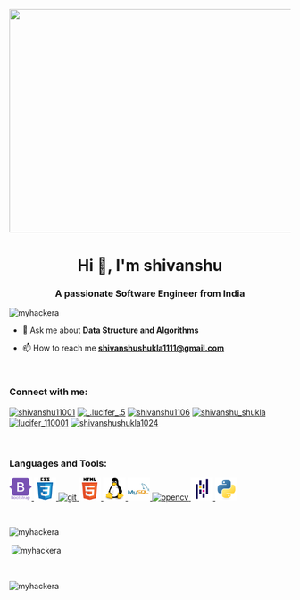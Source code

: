 <p align="center">
  <img width="800" height="400" src="https://images.unsplash.com/photo-1571171637578-41bc2dd41cd2?ixlib=rb-1.2.1&ixid=MnwxMjA3fDB8MHxwaG90by1wYWdlfHx8fGVufDB8fHx8&auto=format&fit=crop&w=870&q=80">
</p>
<h1 align="center">Hi 👋, I'm shivanshu</h1>
<h3 align="center">A passionate Software Engineer from India</h3>

<p align="left"> <img src="https://komarev.com/ghpvc/?username=myhackera&label=Profile%20views&color=0e75b6&style=flat" alt="myhackera" /> </p>

- 💬 Ask me about **Data Structure and Algorithms**

- 📫 How to reach me **shivanshushukla1111@gmail.com**
<br>
<h3 align="left">Connect with me:</h3>
<p align="left">
<a href="https://linkedin.com/in/shivanshu11001" target="blank"><img align="center" src="https://raw.githubusercontent.com/rahuldkjain/github-profile-readme-generator/master/src/images/icons/Social/linked-in-alt.svg" alt="shivanshu11001" height="30" width="40" /></a>
<a href="https://instagram.com/_.lucifer_.5" target="blank"><img align="center" src="https://raw.githubusercontent.com/rahuldkjain/github-profile-readme-generator/master/src/images/icons/Social/instagram.svg" alt="_.lucifer_.5" height="30" width="40" /></a>
<a href="https://www.codechef.com/users/shivanshu1106" target="blank"><img align="center" src="https://cdn.jsdelivr.net/npm/simple-icons@3.1.0/icons/codechef.svg" alt="shivanshu1106" height="30" width="40" /></a>
<a href="https://www.hackerrank.com/shivanshu_shukla" target="blank"><img align="center" src="https://raw.githubusercontent.com/rahuldkjain/github-profile-readme-generator/master/src/images/icons/Social/hackerrank.svg" alt="shivanshu_shukla" height="30" width="40" /></a>
<a href="https://www.leetcode.com/lucifer_110001" target="blank"><img align="center" src="https://raw.githubusercontent.com/rahuldkjain/github-profile-readme-generator/master/src/images/icons/Social/leet-code.svg" alt="lucifer_110001" height="30" width="40" /></a>
<a href="https://auth.geeksforgeeks.org/user/shivanshushukla1024" target="blank"><img align="center" src="https://raw.githubusercontent.com/rahuldkjain/github-profile-readme-generator/master/src/images/icons/Social/geeks-for-geeks.svg" alt="shivanshushukla1024" height="30" width="40" /></a>
</p>
<br>
<h3 align="left">Languages and Tools:</h3>
<p align="left"> <a href="https://getbootstrap.com" target="_blank" rel="noreferrer"> <img src="https://raw.githubusercontent.com/devicons/devicon/master/icons/bootstrap/bootstrap-plain-wordmark.svg" alt="bootstrap" width="40" height="40"/> </a> <a href="https://www.w3schools.com/css/" target="_blank" rel="noreferrer"> <img src="https://raw.githubusercontent.com/devicons/devicon/master/icons/css3/css3-original-wordmark.svg" alt="css3" width="40" height="40"/> </a> <a href="https://git-scm.com/" target="_blank" rel="noreferrer"> <img src="https://www.vectorlogo.zone/logos/git-scm/git-scm-icon.svg" alt="git" width="40" height="40"/> </a> <a href="https://www.w3.org/html/" target="_blank" rel="noreferrer"> <img src="https://raw.githubusercontent.com/devicons/devicon/master/icons/html5/html5-original-wordmark.svg" alt="html5" width="40" height="40"/> </a> <a href="https://www.linux.org/" target="_blank" rel="noreferrer"> <img src="https://raw.githubusercontent.com/devicons/devicon/master/icons/linux/linux-original.svg" alt="linux" width="40" height="40"/> </a> <a href="https://www.mysql.com/" target="_blank" rel="noreferrer"> <img src="https://raw.githubusercontent.com/devicons/devicon/master/icons/mysql/mysql-original-wordmark.svg" alt="mysql" width="40" height="40"/> </a> <a href="https://opencv.org/" target="_blank" rel="noreferrer"> <img src="https://www.vectorlogo.zone/logos/opencv/opencv-icon.svg" alt="opencv" width="40" height="40"/> </a> <a href="https://pandas.pydata.org/" target="_blank" rel="noreferrer"> <img src="https://raw.githubusercontent.com/devicons/devicon/2ae2a900d2f041da66e950e4d48052658d850630/icons/pandas/pandas-original.svg" alt="pandas" width="40" height="40"/> </a> <a href="https://www.python.org" target="_blank" rel="noreferrer"> <img src="https://raw.githubusercontent.com/devicons/devicon/master/icons/python/python-original.svg" alt="python" width="40" height="40"/> </a> </p>

<br>
<p><img align="left" src="https://github-readme-stats.vercel.app/api/top-langs?username=myhackera&show_icons=true&locale=en&layout=compact" alt="myhackera" /></p>
<br>
<p>&nbsp;<img align="center" src="https://github-readme-stats.vercel.app/api?username=myhackera&show_icons=true&locale=en" alt="myhackera" /></p>
<br>
<p><img align="center" src="https://github-readme-streak-stats.herokuapp.com/?user=myhackera&" alt="myhackera" /></p>
